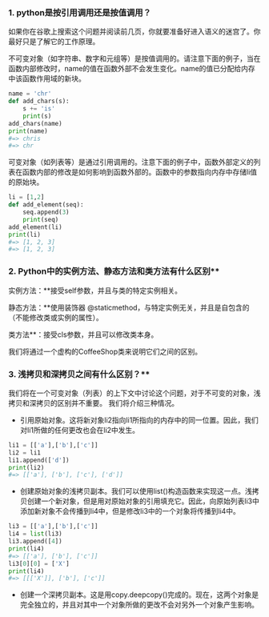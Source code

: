 ### 1. python是按引用调用还是按值调用？

如果你在谷歌上搜索这个问题并阅读前几页，你就要准备好进入语义的迷宫了。你最好只是了解它的工作原理。

不可变对象（如字符串、数字和元组等）是按值调用的。请注意下面的例子，当在函数内部修改时，name的值在函数外部不会发生变化。name的值已分配给内存中该函数作用域的新块。


```python
name = 'chr'
def add_chars(s):   
    s += 'is'   
    print(s)
add_chars(name)    
print(name)
#=> chris
#=> chr
```

可变对象（如列表等）是通过引用调用的。注意下面的例子中，函数外部定义的列表在函数内部的修改是如何影响到函数外部的。函数中的参数指向内存中存储li值的原始块。

```python
li = [1,2]
def add_element(seq):   
    seq.append(3)   
    print(seq)
add_element(li)    
print(li)
#=> [1, 2, 3]
#=> [1, 2, 3]
```



### 2. Python中的实例方法、静态方法和类方法有什么区别**

   实例方法：**接受self参数，并且与类的特定实例相关。

   静态方法：**使用装饰器 @staticmethod，与特定实例无关，并且是自包含的（不能修改类或实例的属性）。

   类方法**：接受cls参数，并且可以修改类本身。

   我们将通过一个虚构的CoffeeShop类来说明它们之间的区别。

### 3. 浅拷贝和深拷贝之间有什么区别？**

我们将在一个可变对象（列表）的上下文中讨论这个问题，对于不可变的对象，浅拷贝和深拷贝的区别并不重要。
我们将介绍三种情况。
* 引用原始对象。这将新对象li2指向li1所指向的内存中的同一位置。因此，我们对li1所做的任何更改也会在li2中发生。

```python
li1 = [['a'],['b'],['c']]
li2 = li1
li1.append(['d'])
print(li2)
#=> [['a'], ['b'], ['c'], ['d']]
```

* 创建原始对象的浅拷贝副本。我们可以使用list()构造函数来实现这一点。浅拷贝创建一个新对象，但是用对原始对象的引用填充它。因此，向原始列表li3中添加新对象不会传播到li4中，但是修改li3中的一个对象将传播到li4中。
```python
li3 = [['a'],['b'],['c']]
li4 = list(li3)
li3.append([4])
print(li4)
#=> [['a'], ['b'], ['c']]
li3[0][0] = ['X']
print(li4)
#=> [[['X']], ['b'], ['c']]
```

* 创建一个深拷贝副本。这是用copy.deepcopy()完成的。现在，这两个对象是完全独立的，并且对其中一个对象所做的更改不会对另外一个对象产生影响。







